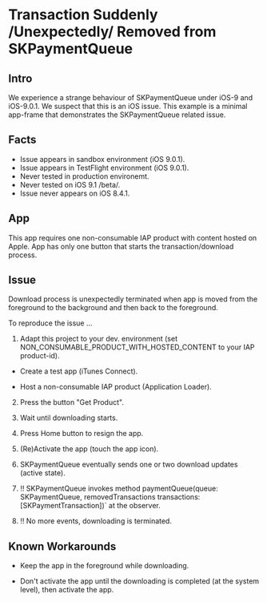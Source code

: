 # Transaction Suddenly /Unexpectedly/ Removed from SKPaymentQueue

## Intro
We experience a strange behaviour of SKPaymentQueue under iOS-9 and iOS-9.0.1. We suspect that this is an iOS issue. 
This example is a minimal app-frame that demonstrates the SKPaymentQueue related issue.


## Facts
* Issue appears in sandbox environment (iOS 9.0.1).
* Issue appears in TestFlight environment (iOS 9.0.1).
* Never tested in production environemt.
* Never tested on iOS 9.1 /beta/.
* Issue never appears on iOS 8.4.1.

## App
This app requires one non-consumable IAP product with content hosted on Apple. 
App has only one button that starts the transaction/download process. 

## Issue
Download process is unexpectedly terminated when app is moved from the foreground to the background and then back to the foreground.

To reproduce the issue ...

1. Adapt this project to your dev. environment (set NON_CONSUMABLE_PRODUCT_WITH_HOSTED_CONTENT to your IAP product-id).

* Create a test app (iTunes Connect).

* Host a non-consumable IAP product (Application Loader).

2. Press the button "Get Product".

3. Wait until downloading starts.

4. Press Home button to resign the app.

5. (Re)Activate the app (touch the app icon).

6. SKPaymentQueue eventually sends one or two download updates (active state).
 
7. !! SKPaymentQueue invokes method paymentQueue(queue: SKPaymentQueue, removedTransactions transactions: [SKPaymentTransaction])` at the observer.

8. !! No more events, downloading is terminated.


## Known Workarounds

* Keep the app in the foreground while downloading.

* Don't activate the app until the downloading is completed (at the system level), then activate the app.
